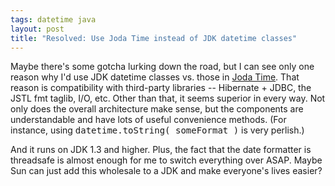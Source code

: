 ```yaml
---
tags: datetime java
layout: post
title: "Resolved: Use Joda Time instead of JDK datetime classes"
---
```




<p>Maybe there's some gotcha lurking down the road, but I can see only one reason why I'd use JDK datetime classes vs. those in <a href="http://joda-time.sourceforge.net/">Joda Time</a>. That reason is compatibility with third-party libraries -- Hibernate + JDBC, the JSTL fmt taglib, I/O, etc. Other than that, it seems superior in every way. Not only does the overall architecture make sense, but the components are understandable and have lots of useful convenience methods. (For instance, using <tt>datetime.toString( someFormat )</tt> is very perlish.)</p>

<p>And it runs on JDK 1.3 and higher. Plus, the fact that the date formatter is threadsafe is almost enough for me to switch everything over ASAP. Maybe Sun can just add this wholesale to a JDK and make everyone's lives easier?</p>


